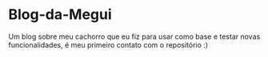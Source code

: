 # Blog-da-Megui
Um blog sobre meu cachorro que eu fiz para usar como base e testar novas funcionalidades, é meu primeiro contato com o repositório :)
